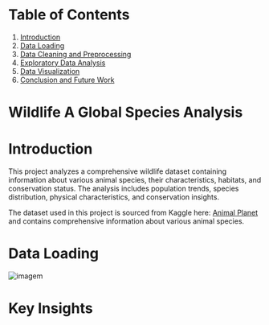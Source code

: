 # Table of Contents
1. [Introduction](#Introduction)
2. [Data Loading](#Data-Loading)
3. [Data Cleaning and Preprocessing](#Data-Cleaning-and-Preprocessing)
4. [Exploratory Data Analysis](#Exploratory-Data-Analysis)
5. [Data Visualization](#Data-Visualization)
6. [Conclusion and Future Work](#Conclusion-and-Future-Work)

# Wildlife A Global Species Analysis

# Introduction
This project analyzes a comprehensive wildlife dataset containing information about various animal species, their characteristics, habitats, and conservation status. The analysis includes population trends, species distribution, physical characteristics, and conservation insights.

The dataset used in this project is sourced from Kaggle here: [Animal Planet](https://www.kaggle.com/datasets/lainguyn123/animal-planet) and contains comprehensive information about various animal species.

# Data Loading

![imagem](https://github.com/user-attachments/assets/09a04bd7-5b63-4e53-b9b8-1edce6ad4a84)


# Key Insights
